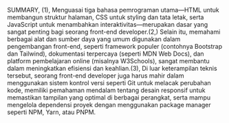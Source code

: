 SUMMARY,
(1), Menguasai tiga bahasa pemrograman utama—HTML untuk membangun struktur halaman, CSS untuk styling dan tata letak, serta JavaScript untuk menambahkan interaktivitas—merupakan dasar yang sangat penting bagi seorang front-end developer.(2,) Selain itu, memahami berbagai alat dan sumber daya yang umum digunakan dalam pengembangan front-end, seperti framework populer (contohnya Bootstrap dan Tailwind), dokumentasi terpercaya (seperti MDN Web Docs), dan platform pembelajaran online (misalnya W3Schools), sangat membantu dalam meningkatkan efisiensi dan keahlian.(3), Di luar keterampilan teknis tersebut, seorang front-end developer juga harus mahir dalam menggunakan sistem kontrol versi seperti Git untuk melacak perubahan kode, memiliki pemahaman mendalam tentang desain responsif untuk memastikan tampilan yang optimal di berbagai perangkat, serta mampu mengelola dependensi proyek dengan menggunakan package manager seperti NPM, Yarn, atau PNPM.
